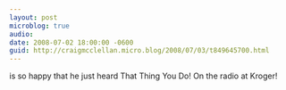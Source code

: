 ```yaml
---
layout: post
microblog: true
audio: 
date: 2008-07-02 18:00:00 -0600
guid: http://craigmcclellan.micro.blog/2008/07/03/t849645700.html
---
```

is so happy that he just heard That Thing You Do! On the radio at Kroger!
